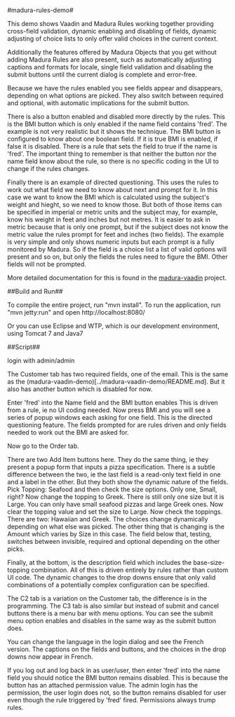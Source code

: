 #madura-rules-demo#

This demo shows Vaadin and Madura Rules working together providing cross-field validation, dynamic enabling and disabling of fields, dynamic adjusting of choice lists to only offer valid choices in the current context.

Additionally the features offered by Madura Objects that you get without adding Madura Rules are also present, such as automatically adjusting captions and formats for locale, single field validation and disabling the submit buttons until the current dialog is complete and error-free.

Because we have the rules enabled you see fields appear and disappears, depending on what options are picked. They also switch between required and optional, with automatic implications for the submit button.

There is also a button enabled and disabled more directly by the rules. This is the BMI button which is only enabled if the name field contains 'fred'. The example is not very realistic but it shows the technique. The BMI button is configured to know about one boolean field. If it is true BMI is enabled, if false it is disabled. There is a rule that sets the field to true if the name is 'fred'. The important thing to remember is that neither the button nor the name field know about the rule, so there is no specific coding in the UI to change if the rules changes.

Finally there is an example of directed questioning. This uses the rules to work out what field we need to know about next and prompt for it. In this case we want to know the BMI which is calculated using the subject's weight and hieght, so we need to know those. But both of those items can be specified in imperial or metric units and the subject may, for example, know his weight in feet and inches but not metres. It is easier to ask in metric because that is only one prompt, but if the subject does not know the metric value the rules prompt for feet and inches (two fields). The example is very simple and only shows numeric inputs but each prompt is a fully monitored by Madura. So if the field is a choice list a list of valid options will present and so on, but only the fields the rules need to figure the BMI. Other fields will not be prompted.

More detailed documentation for this is found in the [madura-vaadin](../madura-vaadin/README.md) project.

##Build and Run##

To compile the entire project, run "mvn install".
To run the application, run "mvn jetty:run" and open http://localhost:8080/

Or you can use Eclipse and WTP, which is our development environment, using Tomcat 7 and Java7

##Script##

login with admin/admin

The Customer tab has two required fields, one of the email. This is the same as the (madura-vaadin-demo)[../madura-vaadin-demo/README.md]. But it also has another button which is disabled for now.

Enter 'fred' into the Name field and the BMI button enables
This is driven from a rule, ie no UI coding needed.
Now press BMI and you will see a series of popup windows each asking for one field.
This is the directed questioning feature. The fields prompted for are rules driven and only fields needed to work out the BMI are asked for.

Now go to the Order tab.

There are two Add Item buttons here. They do the same thing, ie they present a popup form that inputs a pizza specification.
There is a subtle difference between the two, ie the last field is a read-only text field in one and a label in the other.
But they both show the dynamic nature of the fields. Pick Topping: Seafood and then check the size options. Only one, Small, right?
Now change the topping to Greek. There is still only one size but it is Large. You can only have small seafood pizzas and large Greek ones. Now clear the topping value and set the size to Large. Now check the toppings. There are two: Hawaiian and Greek. The choices change dynamically depending on what else was picked.
The other thing that is changing is the Amount which varies by Size in this case. The field below that, testing, switches between invisible, required and optional depending on the other picks.

Finally, at the bottom, is the description field which includes the base-size-topping combination.
All of this is driven entirely by rules rather than custom UI code.
The dynamic changes to the drop downs ensure that only valid combinations of a potentially complex configuration can be specified.

The C2 tab is a variation on the Customer tab, the difference is in the programming.
The C3 tab is also similar but instead of submit and cancel buttons there is a menu bar with menu options. You can see the submit menu option enables and disables in the same way as the submit button does.

You can change the language in the login dialog and see the French version. The captions on the fields and buttons, and the choices in the drop downs now appear in French.

If you log out and log back in as user/user, then enter 'fred' into the name field you should notice the BMI button remains disabled. This is because the button has an attached permission value. The admin login has the permission, the user login does not, so the button remains disabled for user even though the rule triggered by 'fred' fired. Permissions always trump rules.  
